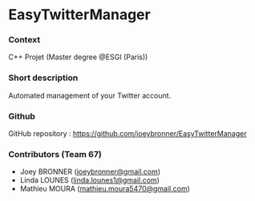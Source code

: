 EasyTwitterManager
==================

### Context

C++ Projet (Master degree @ESGI (Paris))


### Short description

Automated management of your Twitter account.  


### Github

GitHub repository : https://github.com/joeybronner/EasyTwitterManager


### Contributors (Team 67)

* Joey BRONNER (joeybronner@gmail.com)
* Linda LOUNES (linda.lounes1@gmail.com)
* Mathieu MOURA (mathieu.moura5470@gmail.com)